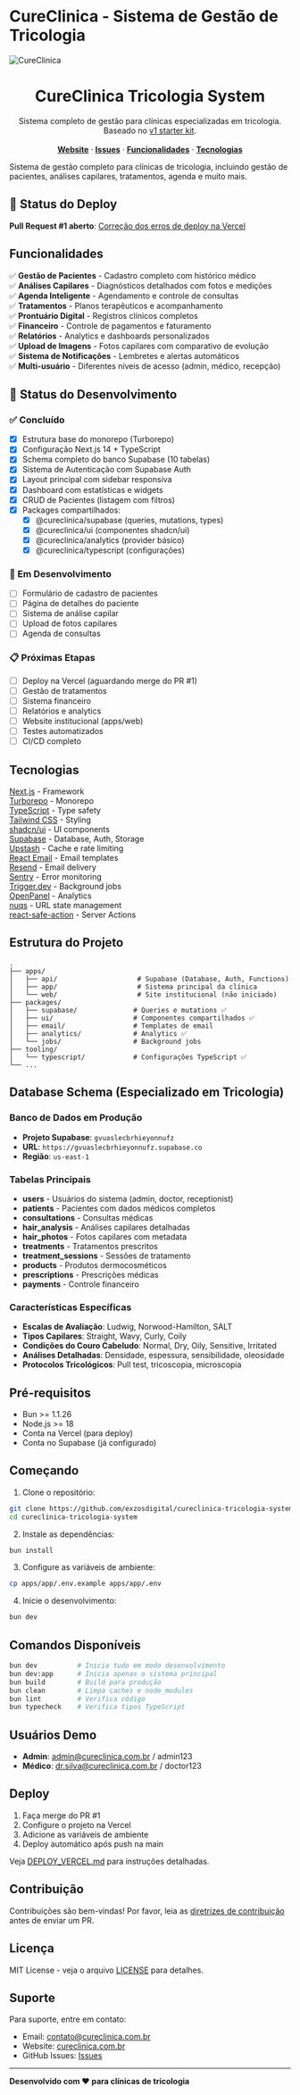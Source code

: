 # CureClinica - Sistema de Gestão de Tricologia

![CureClinica](https://cureclinica.com.br/logo.png)

<p align="center">
	<h1 align="center"><b>CureClinica Tricologia System</b></h1>
<p align="center">
    Sistema completo de gestão para clínicas especializadas em tricologia.
    <br />
    Baseado no <a href="https://github.com/midday-ai/v1">v1 starter kit</a>.
    <br />
    <br />
    <a href="https://cureclinica.com.br"><strong>Website</strong></a> · 
    <a href="https://github.com/exzosdigital/cureclinica-tricologia-system/issues"><strong>Issues</strong></a> · 
    <a href="#funcionalidades"><strong>Funcionalidades</strong></a> ·
    <a href="#tecnologias"><strong>Tecnologias</strong></a>
  </p>
</p>

Sistema de gestão completo para clínicas de tricologia, incluindo gestão de pacientes, análises capilares, tratamentos, agenda e muito mais.

## 🚨 Status do Deploy

**Pull Request #1 aberto**: [Correção dos erros de deploy na Vercel](https://github.com/exzosdigital/cureclinica-tricologia-system/pull/1)

## Funcionalidades

✅ **Gestão de Pacientes** - Cadastro completo com histórico médico  
✅ **Análises Capilares** - Diagnósticos detalhados com fotos e medições  
✅ **Agenda Inteligente** - Agendamento e controle de consultas  
✅ **Tratamentos** - Planos terapêuticos e acompanhamento  
✅ **Prontuário Digital** - Registros clínicos completos  
✅ **Financeiro** - Controle de pagamentos e faturamento  
✅ **Relatórios** - Analytics e dashboards personalizados  
✅ **Upload de Imagens** - Fotos capilares com comparativo de evolução  
✅ **Sistema de Notificações** - Lembretes e alertas automáticos  
✅ **Multi-usuário** - Diferentes níveis de acesso (admin, médico, recepção)  

## 🎯 Status do Desenvolvimento

### ✅ Concluído
- [x] Estrutura base do monorepo (Turborepo)
- [x] Configuração Next.js 14 + TypeScript
- [x] Schema completo do banco Supabase (10 tabelas)
- [x] Sistema de Autenticação com Supabase Auth
- [x] Layout principal com sidebar responsiva
- [x] Dashboard com estatísticas e widgets
- [x] CRUD de Pacientes (listagem com filtros)
- [x] Packages compartilhados:
  - [x] @cureclinica/supabase (queries, mutations, types)
  - [x] @cureclinica/ui (componentes shadcn/ui)
  - [x] @cureclinica/analytics (provider básico)
  - [x] @cureclinica/typescript (configurações)

### 🚧 Em Desenvolvimento
- [ ] Formulário de cadastro de pacientes
- [ ] Página de detalhes do paciente
- [ ] Sistema de análise capilar
- [ ] Upload de fotos capilares
- [ ] Agenda de consultas

### 📋 Próximas Etapas
- [ ] Deploy na Vercel (aguardando merge do PR #1)
- [ ] Gestão de tratamentos
- [ ] Sistema financeiro
- [ ] Relatórios e analytics
- [ ] Website institucional (apps/web)
- [ ] Testes automatizados
- [ ] CI/CD completo

## Tecnologias

[Next.js](https://nextjs.org/) - Framework  
[Turborepo](https://turbo.build) - Monorepo  
[TypeScript](https://www.typescriptlang.org/) - Type safety  
[Tailwind CSS](https://tailwindcss.com/) - Styling  
[shadcn/ui](https://ui.shadcn.com/) - UI components  
[Supabase](https://supabase.com/) - Database, Auth, Storage  
[Upstash](https://upstash.com/) - Cache e rate limiting  
[React Email](https://react.email/) - Email templates  
[Resend](https://resend.com/) - Email delivery  
[Sentry](https://sentry.io/) - Error monitoring  
[Trigger.dev](https://trigger.dev/) - Background jobs  
[OpenPanel](https://openpanel.dev/) - Analytics  
[nuqs](https://nuqs.47ng.com/) - URL state management  
[react-safe-action](https://next-safe-action.dev) - Server Actions  

## Estrutura do Projeto

```
.
├── apps/
│   ├── api/                    # Supabase (Database, Auth, Functions)
│   ├── app/                    # Sistema principal da clínica
│   └── web/                    # Site institucional (não iniciado)
├── packages/
│   ├── supabase/              # Queries e mutations ✅
│   ├── ui/                    # Componentes compartilhados ✅
│   ├── email/                 # Templates de email
│   ├── analytics/             # Analytics ✅
│   └── jobs/                  # Background jobs
├── tooling/
│   └── typescript/            # Configurações TypeScript ✅
└── ...
```

## Database Schema (Especializado em Tricologia)

### Banco de Dados em Produção
- **Projeto Supabase**: `gvuaslecbrhieyonnufz`
- **URL**: `https://gvuaslecbrhieyonnufz.supabase.co`
- **Região**: `us-east-1`

### Tabelas Principais
- **users** - Usuários do sistema (admin, doctor, receptionist)
- **patients** - Pacientes com dados médicos completos
- **consultations** - Consultas médicas
- **hair_analysis** - Análises capilares detalhadas
- **hair_photos** - Fotos capilares com metadata
- **treatments** - Tratamentos prescritos
- **treatment_sessions** - Sessões de tratamento
- **products** - Produtos dermocosméticos
- **prescriptions** - Prescrições médicas
- **payments** - Controle financeiro

### Características Específicas
- **Escalas de Avaliação**: Ludwig, Norwood-Hamilton, SALT
- **Tipos Capilares**: Straight, Wavy, Curly, Coily
- **Condições do Couro Cabeludo**: Normal, Dry, Oily, Sensitive, Irritated
- **Análises Detalhadas**: Densidade, espessura, sensibilidade, oleosidade
- **Protocolos Tricológicos**: Pull test, tricoscopia, microscopia

## Pré-requisitos

- Bun >= 1.1.26
- Node.js >= 18
- Conta na Vercel (para deploy)
- Conta no Supabase (já configurado)

## Começando

1. Clone o repositório:

```bash
git clone https://github.com/exzosdigital/cureclinica-tricologia-system.git
cd cureclinica-tricologia-system
```

2. Instale as dependências:

```bash
bun install
```

3. Configure as variáveis de ambiente:

```bash
cp apps/app/.env.example apps/app/.env
```

4. Inicie o desenvolvimento:

```bash
bun dev
```

## Comandos Disponíveis

```bash
bun dev          # Inicia tudo em modo desenvolvimento
bun dev:app      # Inicia apenas o sistema principal
bun build        # Build para produção
bun clean        # Limpa caches e node_modules
bun lint         # Verifica código
bun typecheck    # Verifica tipos TypeScript
```

## Usuários Demo

- **Admin**: admin@cureclinica.com.br / admin123
- **Médico**: dr.silva@cureclinica.com.br / doctor123

## Deploy

1. Faça merge do PR #1
2. Configure o projeto na Vercel
3. Adicione as variáveis de ambiente
4. Deploy automático após push na main

Veja [DEPLOY_VERCEL.md](DEPLOY_VERCEL.md) para instruções detalhadas.

## Contribuição

Contribuições são bem-vindas! Por favor, leia as [diretrizes de contribuição](CONTRIBUTING.md) antes de enviar um PR.

## Licença

MIT License - veja o arquivo [LICENSE](LICENSE) para detalhes.

## Suporte

Para suporte, entre em contato:
- Email: contato@cureclinica.com.br
- Website: [cureclinica.com.br](https://cureclinica.com.br)
- GitHub Issues: [Issues](https://github.com/exzosdigital/cureclinica-tricologia-system/issues)

---

**Desenvolvido com ❤️ para clínicas de tricologia**
